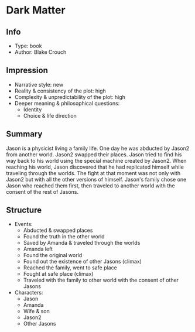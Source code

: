 # Dark Matter

## Info
- Type: book
- Author: Blake Crouch

## Impression
- Narrative style: new
- Reality & consistency of the plot: high
- Complexity & unpredictability of the plot: high
- Deeper meaning & philosophical questions:
  - Identity
  - Choice & life direction

## Summary
Jason is a physicist living a family life. One day he was abducted by Jason2 from another world.
Jason2 swapped their places. Jason tried to find his way back to his world using the special machine created by Jason2.
When reaching his world, Jason discovered that he had replicated himself while traveling through the worlds.
The fight at that moment was not only with Jason2 but with all the other versions of himself.
Jason's family chose one Jason who reached them first, then traveled to another world with the consent of the rest of Jasons.

## Structure
- Events:
  - Abducted & swapped places
  - Found the truth in the other world
  - Saved by Amanda & traveled through the worlds
  - Amanda left
  - Found the original world
  - Found out the existence of other Jasons (climax)
  - Reached the family, went to safe place
  - Fought at safe place (climax)
  - Traveled with the family to other world with the consent of other Jasons
- Characters:
  - Jason
  - Amanda
  - Wife & son
  - Jason2
  - Other Jasons